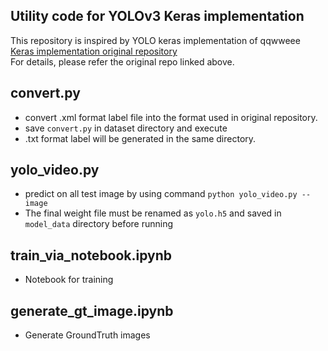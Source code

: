 ## Utility code for YOLOv3 Keras implementation
This repository is inspired by YOLO keras implementation of qqwweee  
[Keras implementation original repository](https://github.com/qqwweee/keras-yolo3)  
For details, please refer the original repo linked above.

## convert.py  
- convert .xml format label file into the format used in original repository.  
- save `convert.py` in dataset directory and execute    
- .txt format label will be generated in the same directory.  
  
## yolo_video.py  
- predict on all test image by using command `python yolo_video.py --image`  
- The final weight file must be renamed as `yolo.h5` and saved in `model_data` directory before running  

## train_via_notebook.ipynb  
- Notebook for training

## generate_gt_image.ipynb  
- Generate GroundTruth images
